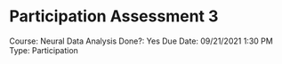 # Participation Assessment 3

Course: Neural Data Analysis
Done?: Yes
Due Date: 09/21/2021 1:30 PM
Type: Participation